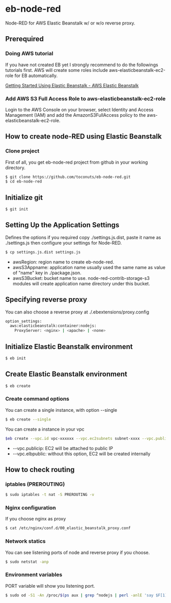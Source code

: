 # eb-node-red
Node-RED for AWS Elastic Beanstalk w/ or w/o reverse proxy.

## Prerequired
### Doing AWS tutorial
If you have not created EB yet I strongly recommend to do the followings tutorials first. AWS will create some roles include aws-elasticbeanstalk-ec2-role for EB automatically.

[Getting Started Using Elastic Beanstalk - AWS Elastic Beanstalk](https://docs.aws.amazon.com/elasticbeanstalk/latest/dg/GettingStarted.html)

### Add AWS S3 Full Access Role to aws-elasticbeanstalk-ec2-role
Login to the AWS Console on your browser, select Identity and Access Management (IAM) and add the AmazonS3FullAccess policy to the aws-elasticbeanstalk-ec2-role.

## How to create node-RED using Elastic Beanstalk
### Clone project
First of all, you get eb-node-red project from github in your working directory.
```sh
$ git clone https://github.com/toconuts/eb-node-red.git
$ cd eb-node-red
```

## Initialize git
```sh
$ git init
```

## Setting Up the Application Settings
Defines the options if you required
copy ./settings.js.dist, paste it name as ./settings.js then configure your settings for Node-RED.
```sh
$ cp settings.js.dist settings.js
```
+ awsRegion: region name to create eb-node-red.
+ awsS3Appname: application name usually used the same name as value of "name" key in ./package.json.
+ awsS3Bucket: bucket name to use. node-red-contrib-storage-s3 modules will create application name directory under this bucket.

## Specifying reverse proxy
You can also choose a reverse proxy at ./.ebextensions/proxy.config
```sh
option_settings:
  aws:elasticbeanstalk:container:nodejs:
    ProxyServer: <nginx> | <apache> | <none>
```

## Initialize Elastic Beanstalk environment
```sh
$ eb init
```

## Create Elastic Beanstalk environment
```sh
$ eb create
```

### Create command options
You can create a single instance, with option --single
```sh
$ eb create --single
```
You can create a instance in your vpc
```sh
$eb create --vpc.id vpc-xxxxxx --vpc.ec2subnets subnet-xxxx --vpc.publicip --vpc.elbpublic
```
+ --vpc.publicip: EC2 will be attached to public IP
+ --vpc.elbpublic: without this option, EC2 will be created  internally

## How to check routing
### iptables (PREROUTING)
```sh
$ sudo iptables -t nat -S PREROUTING -v
```

### Nginx configuration
If you choose nginx as proxy
```sh
$ cat /etc/nginx/conf.d/00_elastic_beanstalk_proxy.conf
```

### Network statics
You can see listening ports of node and reverse proxy if you choose.
```sh
$ sudo netstat -anp
```

### Environment variables
PORT variable will show you listening port.
```sh
$ sudo od -S1 -An /proc/$(ps aux | grep ^nodejs | perl -anlE 'say $F[1]' | tail -1)/environ
```
